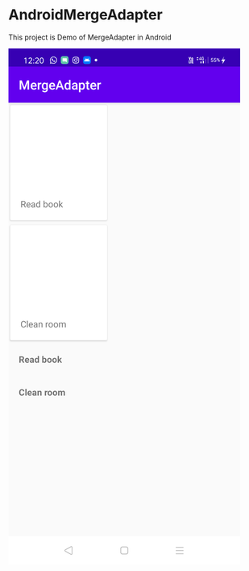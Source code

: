 # AndroidMergeAdapter
This project is Demo of MergeAdapter in Android 

![MergeAdapter Screen shot](https://github.com/h4h13/AndroidMergeAdapter/blob/master/imgs/device-2020-04-02-122019.png)
